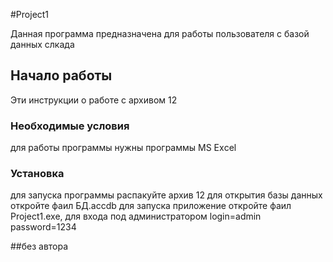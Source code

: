 ﻿#Project1

Данная программа предназначена для работы пользователя c базой данных слкада

## Начало работы

Эти инструкции о работе с архивом 12

### Необходимые условия

для работы программы нужны программы MS Exсel

### Установка

для запуска программы распакуйте архив 12
для открытия базы данных откройте фаил БД.accdb
для запуска приложение откройте фаил Project1.exe, 
для входа под администратором login=аdmin password=1234

##без автора